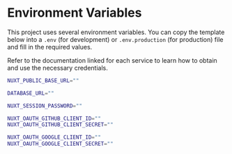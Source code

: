 # Environment Variables

This project uses several environment variables. You can copy the template below into a `.env` (for development) or `.env.production` (for production) file and fill in the required values.

Refer to the documentation linked for each service to learn how to obtain and use the necessary credentials.

```bash
NUXT_PUBLIC_BASE_URL=""

DATABASE_URL=""

NUXT_SESSION_PASSWORD=""

NUXT_OAUTH_GITHUB_CLIENT_ID=""
NUXT_OAUTH_GITHUB_CLIENT_SECRET=""

NUXT_OAUTH_GOOGLE_CLIENT_ID=""
NUXT_OAUTH_GOOGLE_CLIENT_SECRET=""
```
